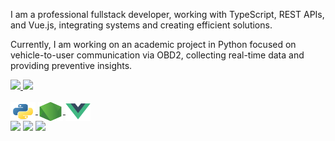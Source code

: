 I am a professional fullstack developer, working with TypeScript, REST APIs, and Vue.js, integrating systems and creating efficient solutions.

Currently, I am working on an academic project in Python focused on vehicle-to-user communication via OBD2, collecting real-time data and providing preventive insights.


<a href="https://github.com/guizinim">
  <img height="180em" src="https://github-readme-stats.vercel.app/api?username=guizinim&show_icons=true&theme=dark&include_all_commits=true&count_private=true"/>
  <img height="180em" src="https://github-readme-stats.vercel.app/api/top-langs/?username=guizinim&layout=compact&langs_count=7&theme=dark"/>
</div>

<div style="display: inline_block"><br>
<img align="center" alt="Python" height="30" width="40" src="https://raw.githubusercontent.com/devicons/devicon/master/icons/python/python-original.svg">
<img align="center" alt="Node.js" height="30" width="40" src="https://raw.githubusercontent.com/devicons/devicon/master/icons/nodejs/nodejs-original.svg">
<img align="center" alt="Vue.js" height="30" width="40" src="https://raw.githubusercontent.com/devicons/devicon/master/icons/vuejs/vuejs-original.svg">
</div>

<div> 
  <a href="https://instagram.com/guizinim" target="_blank"><img src="https://img.shields.io/badge/-Instagram-%23E4405F?style=for-the-badge&logo=instagram&logoColor=white" target="_blank"></a>
  <a href = "mailto:guialves.dev17@gmail.com"><img src="https://img.shields.io/badge/-Gmail-%23333?style=for-the-badge&logo=gmail&logoColor=white" target="_blank"></a>
  <a href="https://www.linkedin.com/in/guilherme-alves-paulino/" target="_blank"><img src="https://img.shields.io/badge/-LinkedIn-%230077B5?style=for-the-badge&logo=linkedin&logoColor=white" target="_blank"></a> 
 </div>
 
